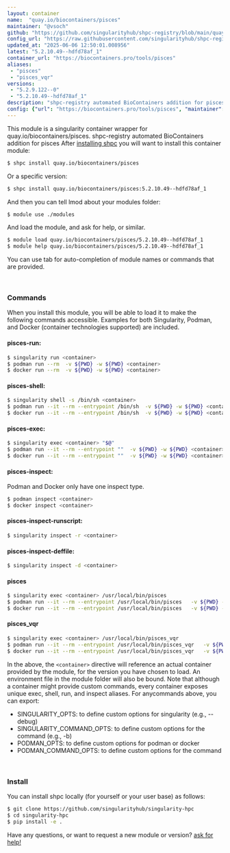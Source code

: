 ```yaml
---
layout: container
name:  "quay.io/biocontainers/pisces"
maintainer: "@vsoch"
github: "https://github.com/singularityhub/shpc-registry/blob/main/quay.io/biocontainers/pisces/container.yaml"
config_url: "https://raw.githubusercontent.com/singularityhub/shpc-registry/main/quay.io/biocontainers/pisces/container.yaml"
updated_at: "2025-06-06 12:50:01.008956"
latest: "5.2.10.49--hdfd78af_1"
container_url: "https://biocontainers.pro/tools/pisces"
aliases:
 - "pisces"
 - "pisces_vqr"
versions:
 - "5.2.9.122--0"
 - "5.2.10.49--hdfd78af_1"
description: "shpc-registry automated BioContainers addition for pisces"
config: {"url": "https://biocontainers.pro/tools/pisces", "maintainer": "@vsoch", "description": "shpc-registry automated BioContainers addition for pisces", "latest": {"5.2.10.49--hdfd78af_1": "sha256:8bd6fe6f09a4c0acaac06d8058fd1715c1d91a235148028e84fcabfbb9407fbb"}, "tags": {"5.2.9.122--0": "sha256:cb89baea9a1c2ba7a3ac03412b36f64a53fd447592703c5f6dc6994f6876c350", "5.2.10.49--hdfd78af_1": "sha256:8bd6fe6f09a4c0acaac06d8058fd1715c1d91a235148028e84fcabfbb9407fbb"}, "docker": "quay.io/biocontainers/pisces", "aliases": {"pisces": "/usr/local/bin/pisces", "pisces_vqr": "/usr/local/bin/pisces_vqr"}}
---
```


This module is a singularity container wrapper for quay.io/biocontainers/pisces.
shpc-registry automated BioContainers addition for pisces
After [installing shpc](#install) you will want to install this container module:


```bash
$ shpc install quay.io/biocontainers/pisces
```

Or a specific version:

```bash
$ shpc install quay.io/biocontainers/pisces:5.2.10.49--hdfd78af_1
```

And then you can tell lmod about your modules folder:

```bash
$ module use ./modules
```

And load the module, and ask for help, or similar.

```bash
$ module load quay.io/biocontainers/pisces/5.2.10.49--hdfd78af_1
$ module help quay.io/biocontainers/pisces/5.2.10.49--hdfd78af_1
```

You can use tab for auto-completion of module names or commands that are provided.

<br>

### Commands

When you install this module, you will be able to load it to make the following commands accessible.
Examples for both Singularity, Podman, and Docker (container technologies supported) are included.

#### pisces-run:

```bash
$ singularity run <container>
$ podman run --rm  -v ${PWD} -w ${PWD} <container>
$ docker run --rm  -v ${PWD} -w ${PWD} <container>
```

#### pisces-shell:

```bash
$ singularity shell -s /bin/sh <container>
$ podman run --it --rm --entrypoint /bin/sh  -v ${PWD} -w ${PWD} <container>
$ docker run --it --rm --entrypoint /bin/sh  -v ${PWD} -w ${PWD} <container>
```

#### pisces-exec:

```bash
$ singularity exec <container> "$@"
$ podman run --it --rm --entrypoint ""  -v ${PWD} -w ${PWD} <container> "$@"
$ docker run --it --rm --entrypoint ""  -v ${PWD} -w ${PWD} <container> "$@"
```

#### pisces-inspect:

Podman and Docker only have one inspect type.

```bash
$ podman inspect <container>
$ docker inspect <container>
```

#### pisces-inspect-runscript:

```bash
$ singularity inspect -r <container>
```

#### pisces-inspect-deffile:

```bash
$ singularity inspect -d <container>
```


#### pisces

```bash
$ singularity exec <container> /usr/local/bin/pisces
$ podman run --it --rm --entrypoint /usr/local/bin/pisces   -v ${PWD} -w ${PWD} <container> -c " $@"
$ docker run --it --rm --entrypoint /usr/local/bin/pisces   -v ${PWD} -w ${PWD} <container> -c " $@"
```


#### pisces_vqr

```bash
$ singularity exec <container> /usr/local/bin/pisces_vqr
$ podman run --it --rm --entrypoint /usr/local/bin/pisces_vqr   -v ${PWD} -w ${PWD} <container> -c " $@"
$ docker run --it --rm --entrypoint /usr/local/bin/pisces_vqr   -v ${PWD} -w ${PWD} <container> -c " $@"
```



In the above, the `<container>` directive will reference an actual container provided
by the module, for the version you have chosen to load. An environment file in the
module folder will also be bound. Note that although a container
might provide custom commands, every container exposes unique exec, shell, run, and
inspect aliases. For anycommands above, you can export:

 - SINGULARITY_OPTS: to define custom options for singularity (e.g., --debug)
 - SINGULARITY_COMMAND_OPTS: to define custom options for the command (e.g., -b)
 - PODMAN_OPTS: to define custom options for podman or docker
 - PODMAN_COMMAND_OPTS: to define custom options for the command

<br>

### Install

You can install shpc locally (for yourself or your user base) as follows:

```bash
$ git clone https://github.com/singularityhub/singularity-hpc
$ cd singularity-hpc
$ pip install -e .
```

Have any questions, or want to request a new module or version? [ask for help!](https://github.com/singularityhub/singularity-hpc/issues)